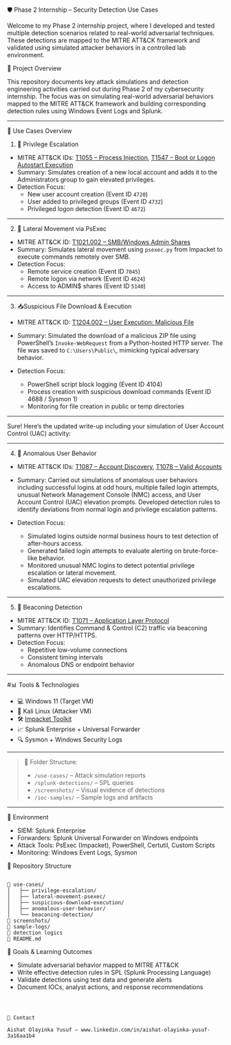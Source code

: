 🛡️ Phase 2 Internship – Security Detection Use Cases

Welcome to my Phase 2 internship project, where I developed and tested multiple detection scenarios related to real-world adversarial techniques. These detections are mapped to the MITRE ATT&CK framework and validated using simulated attacker behaviors in a controlled lab environment.

📌 Project Overview

This repository documents key attack simulations and detection engineering activities carried out during Phase 2 of my cybersecurity internship. The focus was on simulating real-world adversarial behaviors mapped to the MITRE ATT&CK framework and building corresponding detection rules using Windows Event Logs and Splunk.

---

📁 Use Cases Overview

1. 🧍 Privilege Escalation

- MITRE ATT&CK IDs: [T1055 – Process Injection](https://attack.mitre.org/techniques/T1055/), [T1547 – Boot or Logon Autostart Execution](https://attack.mitre.org/techniques/T1547/)
- Summary: Simulates creation of a new local account and adds it to the Administrators group to gain elevated privileges.
- Detection Focus:
  - New user account creation (Event ID `4720`)
  - User added to privileged groups (Event ID `4732`)
  - Privileged logon detection (Event ID `4672`)



---

2. 🔄 Lateral Movement via PsExec

- MITRE ATT&CK ID: [T1021.002 – SMB/Windows Admin Shares](https://attack.mitre.org/techniques/T1021/002/)
- Summary: Simulates lateral movement using `psexec.py` from Impacket to execute commands remotely over SMB.
- Detection Focus:
  - Remote service creation (Event ID `7045`)
  - Remote logon via network (Event ID `4624`)
  - Access to ADMIN$ shares (Event ID `5140`)



---

3. 📥Suspicious File Download & Execution 

* MITRE ATT\&CK ID: [T1204.002 – User Execution: Malicious File](https://attack.mitre.org/techniques/T1204/002) 
* Summary: Simulated the download of a malicious ZIP file using PowerShell’s `Invoke-WebRequest` from a Python-hosted HTTP server. The file was saved to `C:\Users\Public\`, mimicking typical adversary behavior. 
* Detection Focus:

  * PowerShell script block logging (Event ID 4104)
  * Process creation with suspicious download commands (Event ID 4688 / Sysmon 1)
  * Monitoring for file creation in public or temp directories

---

Sure! Here’s the updated write-up including your simulation of User Account Control (UAC) activity:

---

4. 👤 Anomalous User Behavior

* MITRE ATT\&CK IDs: [T1087 – Account Discovery](https://attack.mitre.org/techniques/T1087/), [T1078 – Valid Accounts](https://attack.mitre.org/techniques/T1078/)
* Summary: Carried out simulations of anomalous user behaviors including successful logins at odd hours, multiple failed login attempts, unusual Network Management Console (NMC) access, and User Account Control (UAC) elevation prompts. Developed detection rules to identify deviations from normal login and privilege escalation patterns.
* Detection Focus:

  * Simulated logins outside normal business hours to test detection of after-hours access.
  * Generated failed login attempts to evaluate alerting on brute-force-like behavior.
  * Monitored unusual NMC logins to detect potential privilege escalation or lateral movement.
  * Simulated UAC elevation requests to detect unauthorized privilege escalations.


---

5. 📡 Beaconing Detection

- MITRE ATT&CK ID: [T1071 – Application Layer Protocol](https://attack.mitre.org/techniques/T1071/)
- Summary: Identifies Command & Control (C2) traffic via beaconing patterns over HTTP/HTTPS.
- Detection Focus:
  - Repetitive low-volume connections
  - Consistent timing intervals
  - Anomalous DNS or endpoint behavior



---

#📊 Tools & Technologies

- 💻 Windows 11 (Target VM)
- 🐧 Kali Linux (Attacker VM)
- 🛠️ [Impacket Toolkit](https://github.com/fortra/impacket)
- 📈 Splunk Enterprise + Universal Forwarder
- 🔍 Sysmon + Windows Security Logs


---

> 📁 Folder Structure:
>
> - `/use-cases/` – Attack simulation reports  
> - `/splunk-detections/` – SPL queries  
> - `/screenshots/` – Visual evidence of detections  
> - `/ioc-samples/` – Sample logs and artifacts

---


🧪 Environment

- SIEM: Splunk Enterprise
- Forwarders: Splunk Universal Forwarder on Windows endpoints
- Attack Tools: PsExec (Impacket), PowerShell, Certutil, Custom Scripts
- Monitoring: Windows Event Logs, Sysmon



📂 Repository Structure

```

📁 use-cases/
│   ├── privilege-escalation/
│   ├── lateral-movement-psexec/
│   ├── suspicious-download-execution/
│   ├── anomalous-user-behavior/
│   └── beaconing-detection/
📁 screenshots/
📁 sample-logs/
📁 detection logics
📄 README.md

```



🧠 Goals & Learning Outcomes

- Simulate adversarial behavior mapped to MITRE ATT&CK
- Write effective detection rules in SPL (Splunk Processing Language)
- Validate detections using test data and generate alerts
- Document IOCs, analyst actions, and response recommendations


```



👤 Contact

Aishat Olayinka Yusuf – www.linkedin.com/in/aishat-olayinka-yusuf-3a16aa1b4

